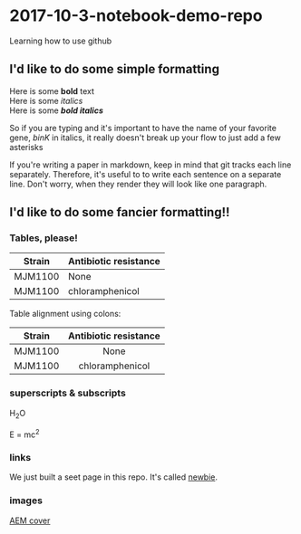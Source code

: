 # 2017-10-3-notebook-demo-repo

Learning how to use github

## I'd like to do some simple formatting

Here is some **bold** text  
Here is some *italics*  
Here is some ***bold italics***  

So if you are typing and it's important to have the name of your favorite gene, *binK* in italics, it really doesn't break up your flow to just add a few asterisks

If you're writing a paper in markdown, keep in mind that git tracks each line separately.
Therefore, it's useful to to write each sentence on a separate line. 
Don't worry, when they render they will look like one paragraph.

## I'd like to do some fancier formatting!!

### Tables, please!

Strain | Antibiotic resistance
-------|----------------------
MJM1100| None
MJM1100| chloramphenicol

Table alignment using colons: 

Strain | Antibiotic resistance
:-------:|:----------------------:
MJM1100| None
MJM1100| chloramphenicol


### superscripts & subscripts


H<sub>2</sub>O

E = mc<sup>2</sup>

### links

We just built a seet page in this repo. It's called [newbie](newbie.md). 

### images

[AEM cover](2015-AEM-Small.gif)
